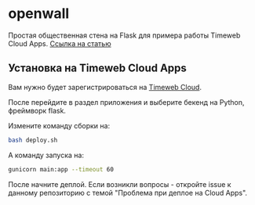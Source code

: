 # openwall
Простая общественная стена на Flask для примера работы Timeweb Cloud Apps. [Ссылка на статью](https://habr.com/ru/companies/timeweb/articles/812413/)

## Установка на Timeweb Cloud Apps
Вам нужно будет зарегистрироваться на [Timeweb Cloud](https://timeweb.cloud/services/vds-vps).

После перейдите в раздел приложения и выберите бекенд на Python, фреймворк flask.

Измените команду сборки на:

```bash
bash deploy.sh
```

А команду запуска на:

```bash
gunicorn main:app --timeout 60
```

После начните деплой. Если возникли вопросы - откройте issue к данному репозиторию с темой "Проблема при деплое на Cloud Apps".
